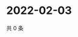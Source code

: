 # 2022-02-03

共 0 条

<!-- BEGIN WEIBO -->
<!-- 最后更新时间 Thu Feb 03 2022 23:18:28 GMT+0800 (China Standard Time) -->

<!-- END WEIBO -->
